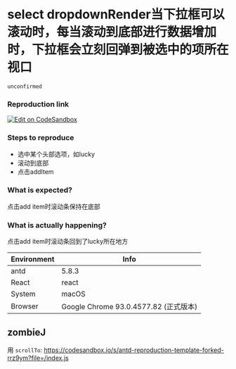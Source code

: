 # select dropdownRender当下拉框可以滚动时，每当滚动到底部进行数据增加时，下拉框会立刻回弹到被选中的项所在视口

`unconfirmed`

### Reproduction link

[![Edit on CodeSandbox](https://codesandbox.io/static/img/play-codesandbox.svg)](https://codesandbox.io/s/antd-reproduction-template-forked-qwwydm?file=/index.js)

### Steps to reproduce

- 选中某个头部选项，如lucky
- 滚动到底部
- 点击addItem

### What is expected?

点击add item时滚动条保持在底部

### What is actually happening?

点击add item时滚动条回到了lucky所在地方

| Environment | Info                                  |
| ----------- | ------------------------------------- |
| antd        | 5.8.3                                 |
| React       | react                                 |
| System      | macOS                                 |
| Browser     | Google Chrome 93.0.4577.82 (正式版本) |

<!-- generated by ant-design-issue-helper. DO NOT REMOVE -->

## zombieJ

用 `scrollTo`:
https://codesandbox.io/s/antd-reproduction-template-forked-rrz9ym?file=/index.js
